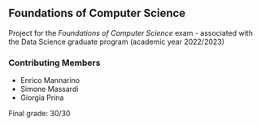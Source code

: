 ## Foundations of Computer Science

Project for the *Foundations of Computer Science* exam - associated with the Data Science graduate program (academic year 2022/2023)

### Contributing Members

- Enrico Mannarino
- Simone Massardi
- Giorgia Prina


Final grade: 30/30
